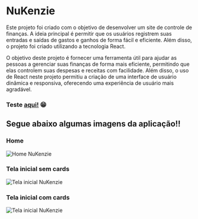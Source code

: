 # NuKenzie


Este projeto foi criado com o objetivo de desenvolver um site de controle de finanças. A ideia principal é permitir que os usuários registrem suas entradas e saídas de gastos e ganhos de forma fácil e eficiente. Além disso, o projeto foi criado utilizando a tecnologia React.

O objetivo deste projeto é fornecer uma ferramenta útil para ajudar as pessoas a gerenciar suas finanças de forma mais eficiente, permitindo que elas controlem suas despesas e receitas com facilidade. Além disso, o uso de React neste projeto permitiu a criação de uma interface de usuário dinâmica e responsiva, oferecendo uma experiência de usuário mais agradável.

### Teste <a href="https://react-entrega-s1-template-nu-kenzie-sales-gb.vercel.app/">aqui!</a> 😁


## Segue abaixo algumas imagens da aplicação!!

### Home
<img src="https://res.cloudinary.com/dhavjx2gp/image/upload/v1682014513/NuKenzie_rfpmhl.png" alt="Home NuKenzie">

### Tela inicial sem cards
<img src="https://res.cloudinary.com/dhavjx2gp/image/upload/v1682014514/NuKenzie-No-Card_cofmja.png" alt="Tela inicial NuKenzie">

### Tela inicial com cards
<img src="https://res.cloudinary.com/dhavjx2gp/image/upload/v1684184714/Home-NuKenzie_nlfk7y.svg" alt="Tela inicial NuKenzie">
